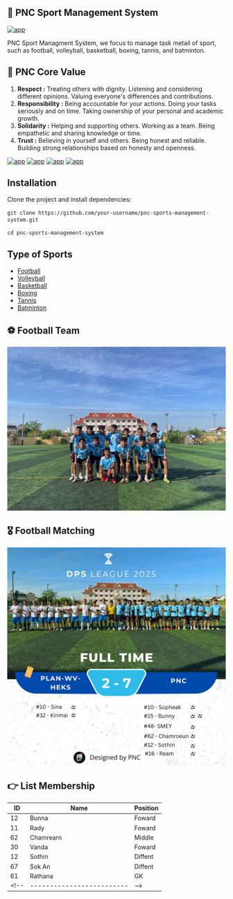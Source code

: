 ## 🏅​​​​​​​​​​ **PNC Sport Management System**

[![app](https://img.shields.io/badge/Sport_Management-PNC_Sport-green)](https://www.passerellesnumeriques.org/what-we-do/cambodia/)

PNC Sport Managment System, we focus to manage task metail of sport, such as football, volleyball, basketball, boxing, tannis, and batminton.

## 🔑 **PNC Core Value**
1. **Respect :** Treating others with dignity. Listening and considering different opinions. Valuing everyone's differences and contributions.
2. **Responsibility :** Being accountable for your actions. Doing your tasks seriously and on time. Taking ownership of your personal and academic growth.
3. **Solidarity :** Helping and supporting others. Working as a team. Being empathetic and sharing knowledge or time.
4. **Trust :** Believing in yourself and others. 
Being honest and reliable. Building strong relationships based on honesty and openness.

[![app](https://img.shields.io/badge/Respect-core_value-green)](https://www.passerellesnumeriques.org/what-we-do/cambodia/)
[![app](https://img.shields.io/badge/Responsibility-core_value-orange)](https://www.passerellesnumeriques.org/what-we-do/cambodia/)
[![app](https://img.shields.io/badge/Solidarity-core_value-green)](https://www.passerellesnumeriques.org/what-we-do/cambodia/)
[![app](https://img.shields.io/badge/Trust-core_value-orange)](https://www.passerellesnumeriques.org/what-we-do/cambodia/)

## **Installation**
Clone the project and install dependencies:

```bask
git clone https://github.com/your-username/pnc-sports-management-system.git
```
```bask
cd pnc-sports-management-system
```



## **Type of Sports**
- [Football](#Football) 
- [Volleyball](#Volleyball)
- [Basketball](#Basketball)
- [Boxing](#Boxing)
- [Tannis](#Tannis)
- [Batminton](#Batminton)


## ⚽ **Football Team**
![football](football.png)

## 🎖️ Football Matching
![football-Maching](/football-Maching.png)

## 👉 List Membership
|ID | Name      | Position| 
|---|-----------|---------|
|12 | Bunna     | Foward  |
|11 | Rady      | Foward  |
|62 | Chamrearn | Middle  |
|30 | Vanda     | Foward  |
|12 | Sothin    | Diffent |
|67 | Sok An    | Diffent |
|61 | Rathana   | GK      |
<!-- |-------------------------| -->

